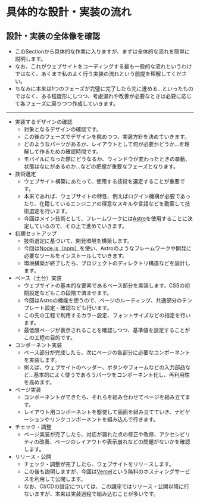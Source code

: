 具体的な設計・実装の流れ
===

## 設計・実装の全体像を確認

- このSectionから具体的な作業に入りますが、まずは全体的な流れを簡単に説明します。
- なお、これがウェブサイトをコーディングする最も一般的な流れというわけではなく、あくまで私のよく行う実装の流れという前提を理解してください。
- ちなみに本来は1つのフェーズが完璧に完了したら先に進める...といったものではなく、ある程度形にしつつ、考慮漏れや改善が必要なときは必要に応じて各フェーズに戻りつつ作成していきます。

----

- 実装するデザインの確認
    - 対象となるデザインの確認です。
    - この後のフェーズでデザインを眺めつつ、実装方針を決めていきます。
    - どのようなパーツがあるか、レイアウトとして何が必要かどうか…を理解して作るための確認時間です。
    - モバイルになった際にどうなるか、ウィンドウが変わったときの挙動、状態はなにがあるのか…などの把握が重要なフェーズとなります。
- 技術選定
    - ウェブサイト構築にあたって、使用する技術を選定することが重要です。
    - 本来であれば、ウェブサイトの特性、例えばログイン機構が必要であったり、在籍しているエンジニアの得意なスキルや言語などを勘案して技術選定を行います。
    - 今回はメイン技術として、フレームワークには[Astro](https://astro.build/)を使用することに決定しているので、その上で進めていきます。
- 初期セットアップ
    - 技術選定に基づいて、開発環境を構築します。
    - 今回は[Node.js（npm）](https://nodejs.org/ja/)を使い、Astroのようなフレームワークや開発に必要なツールをインストールしていきます。
    - 環境構築が終了したら、プロジェクトのディレクトリ構造などを設計します。
- ベース（土台）実装
  - ウェブサイトの基本的な要素であるベース部分を実装します。CSSの初期設定などもこの段階で済ませます。
  - 今回はAstroの機能を使うので、ページのルーティング、共通部分のテンプレート設定・確認なども行います。
  - この先の工程で利用するカラー設定、フォントサイズなどの指定を行います。
  - 最低限ページが表示されることを確認しつつ、基準値を設定することがこの工程の目的です。
- コンポーネント実装
  - ベース部分が完成したら、次にページの各部分に必要なコンポーネントを実装します。
  - 例えば、ウェブサイトのヘッダー、ボタンやフォームなどの入力部品など...基本的によく使うであろうパーツをコンポーネント化し、再利用性を高めます。
- ページ実装
  - コンポーネントができたら、それらを組み合わせてページを組み立てます。
  - レイアウト用コンポーネントを駆使して画面を組み立てていき、ナビゲーションやリンクコンポーネントを組み込んで行きます。
- チェック・調整
  - ページ実装が完了したら、対応が漏れた点の修正や改修、アクセシビリティの改善、ページのレイアウトや表示崩れなどの問題がないかを確認します。
- リリース・公開
  - チェック・調整が完了したら、ウェブサイトをリリースします。
  - この後も説明しますが、今回は[Vercel](https://vercel.com/)という無料のホスティングサービスを利用して公開します。
  - なお、CI/CDの設定については、この講座ではリリース・公開以降に行ないますが、本来は実装過程で組み込むことが多いです。

